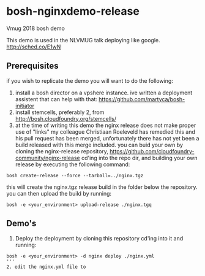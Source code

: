 # bosh-nginxdemo-release
Vmug 2018 bosh demo

This demo is used in the NLVMUG talk deploying like google. http://sched.co/E1wN

## Prerequisites
if you wish to replicate the demo you will want to do the following:

1. install a bosh director on a vpshere instance. ive written a deployment assistent that can help with that:
https://github.com/martyca/bosh-initiator
2. install stemcells, preferably 2, from http://bosh.cloudfoundry.org/stemcells/
3. at the time of writing this demo the nginx release does not make proper use of "links" my colleague Christiaan Roeleveld has remedied this and his pull request has been merged, unfortunately there has not yet been a build released with this merge included. you can buid your own by cloning the nginx-release repository,
https://github.com/cloudfoundry-community/nginx-release
cd'ing into the repo dir, and building your own release by executing the following command:
```
bosh create-release --force --tarball=../nginx.tgz
```
this will create the nginx.tgz release build in the folder below the repository.
you can then upload the build by running:
```
bosh -e <your_environment> upload-release ./nginx.tgq
```

## Demo's
1. Deploy the deployment by cloning this repository cd'ing into it and running:
```
bosh -e <your_environment> -d nginx deploy ./nginx.yml
'''
2. edit the nginx.yml file to 
